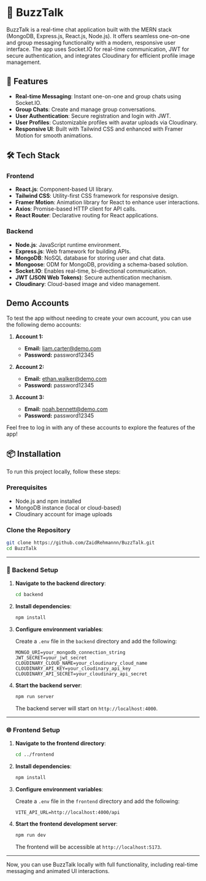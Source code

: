# 💬 BuzzTalk

BuzzTalk is a real-time chat application built with the MERN stack (MongoDB, Express.js, React.js, Node.js). It offers seamless one-on-one and group messaging functionality with a modern, responsive user interface. The app uses Socket.IO for real-time communication, JWT for secure authentication, and integrates Cloudinary for efficient profile image management.

## 🚀 Features

- **Real-time Messaging**: Instant one-on-one and group chats using Socket.IO.
- **Group Chats**: Create and manage group conversations.
- **User Authentication**: Secure registration and login with JWT.
- **User Profiles**: Customizable profiles with avatar uploads via Cloudinary.
- **Responsive UI**: Built with Tailwind CSS and enhanced with Framer Motion for smooth animations.

## 🛠️ Tech Stack

### Frontend

- **React.js**: Component-based UI library.
- **Tailwind CSS**: Utility-first CSS framework for responsive design.
- **Framer Motion**: Animation library for React to enhance user interactions.
- **Axios**: Promise-based HTTP client for API calls.
- **React Router**: Declarative routing for React applications.

### Backend

- **Node.js**: JavaScript runtime environment.
- **Express.js**: Web framework for building APIs.
- **MongoDB**: NoSQL database for storing user and chat data.
- **Mongoose**: ODM for MongoDB, providing a schema-based solution.
- **Socket.IO**: Enables real-time, bi-directional communication.
- **JWT (JSON Web Tokens)**: Secure authentication mechanism.
- **Cloudinary**: Cloud-based image and video management.

## Demo Accounts

To test the app without needing to create your own account, you can use the following demo accounts:

1. **Account 1:**
   - **Email:** liam.carter@demo.com
   - **Password:** password12345

2. **Account 2:**
   - **Email:** ethan.walker@demo.com
   - **Password:** password12345

3. **Account 3:**
   - **Email:** noah.bennett@demo.com
   - **Password:** password12345

Feel free to log in with any of these accounts to explore the features of the app!

## 📦 Installation

To run this project locally, follow these steps:

### Prerequisites

- Node.js and npm installed
- MongoDB instance (local or cloud-based)
- Cloudinary account for image uploads

### Clone the Repository

```bash
git clone https://github.com/ZaidRehmannn/BuzzTalk.git
cd BuzzTalk
```

---

### 🔧 Backend Setup

1. **Navigate to the backend directory**:

   ```bash
   cd backend
   ```

2. **Install dependencies**:

   ```bash
   npm install
   ```

3. **Configure environment variables**:

   Create a `.env` file in the `backend` directory and add the following:

   ```env
   MONGO_URI=your_mongodb_connection_string
   JWT_SECRET=your_jwt_secret
   CLOUDINARY_CLOUD_NAME=your_cloudinary_cloud_name
   CLOUDINARY_API_KEY=your_cloudinary_api_key
   CLOUDINARY_API_SECRET=your_cloudinary_api_secret
   ```

4. **Start the backend server**:

   ```bash
   npm run server
   ```

   The backend server will start on `http://localhost:4000`.

---

### 🌐 Frontend Setup

1. **Navigate to the frontend directory**:

   ```bash
   cd ../frontend
   ```

2. **Install dependencies**:

   ```bash
   npm install
   ```

3. **Configure environment variables**:

   Create a `.env` file in the `frontend` directory and add the following:

   ```env
   VITE_API_URL=http://localhost:4000/api
   ```

4. **Start the frontend development server**:

   ```bash
   npm run dev
   ```

   The frontend will be accessible at `http://localhost:5173`.

---

Now, you can use BuzzTalk locally with full functionality, including real-time messaging and animated UI interactions.
